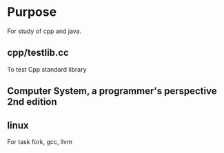 # Purpose
For study of cpp and java.

## cpp/testlib.cc 
To test Cpp standard library

## Computer System, a programmer's perspective 2nd edition

## linux
For task fork, gcc, llvm

